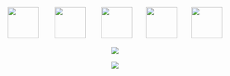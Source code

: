<br/>
<div align="center">
  <img
    src="https://cdn.worldvectorlogo.com/logos/python-5.svg"
    width="70px"
  />&nbsp;&nbsp;&nbsp;&nbsp;&nbsp;&nbsp;&nbsp;&nbsp;
  <img
    src="[https://seeklogo.com/images/C/c-sharp-c-logo-02F17714BA-seeklogo.com.png](https://cdn.worldvectorlogo.com/logos/c--4.svg)"
    width="70px"
    />&nbsp;&nbsp;&nbsp;&nbsp;&nbsp;&nbsp;&nbsp;&nbsp;
  <img
    src="https://cdn.worldvectorlogo.com/logos/nodejs-icon.svg"
    width="70px"
  />&nbsp;&nbsp;&nbsp;&nbsp;&nbsp;&nbsp;&nbsp;&nbsp;<img
    src="https://cdn.jsdelivr.net/gh/devicons/devicon@latest/icons/html5/html5-plain.svg"
    width="70px"
  />&nbsp;&nbsp;&nbsp;&nbsp;&nbsp;&nbsp;&nbsp;&nbsp;<img
    src="https://cdn.jsdelivr.net/gh/devicons/devicon@latest/icons/git/git-original.svg"
    width="70px"
  />
  <br />
  <br />
  <img
    src="https://github-readme-stats.vercel.app/api?username=msoteldo&show_icons=true&bg_color=151515&hide_border=true&text_color=FFF&title_color=00e5fe&icon_color=00e5fe"
  />
  <br />
  <br />
  <img
    src="http://github-readme-streak-stats.herokuapp.com?user=msoteldo&theme=black-ice&hide_border=true&fire=DDDDDD)](https://git.io/streak-stats"
  />
</div>
